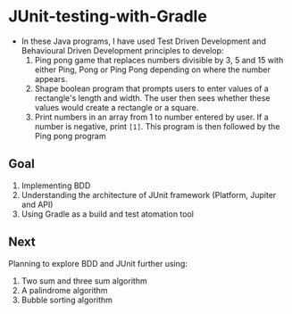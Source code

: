 # JUnit-testing-with-Gradle
- In these Java programs, I have used Test Driven Development and Behavioural Driven Development principles to develop: 
  1. Ping pong game that replaces numbers divisible by 3, 5 and 15 with either Ping, Pong or Ping Pong depending on where the number appears. 
  2. Shape boolean program that prompts users to enter values of a rectangle's length and width. The user then sees whether these values would create a rectangle or a square.
  3. Print numbers in an array from 1 to number entered by user. If a number is negative, print `[1]`. This program is then followed by the Ping pong program

## Goal
1. Implementing BDD 
2. Understanding the architecture of JUnit framework (Platform, Jupiter and API)
3. Using Gradle as a build and test atomation tool

## Next
Planning to explore BDD and JUnit further using:
1. Two sum and three sum algorithm
2. A palindrome algorithm 
3. Bubble sorting algorithm 
